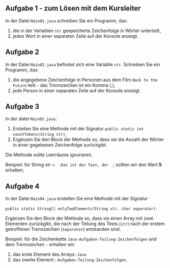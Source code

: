 ## Aufgabe 1 - zum Lösen mit dem Kursleiter

In der Datei `Main01.java` schreiben Sie ein Programm, das:

1. die in der Variablen `str` gespeicherte Zeichenfolge in Wörter unterteilt,
2. jedes Wort in einer separaten Zeile auf der Konsole anzeigt.


## Aufgabe 2

In der Datei `Main02.java` befindet sich eine Variable `str`. Schreiben Sie ein Programm, das:

1. die angegebene Zeichenfolge in Personen aus dem Film `Back to the Future` teilt - das Trennzeichen ist ein Komma (,),
2. jede Person in einer separaten Zeile auf der Konsole anzeigt.


## Aufgabe 3

In der datei `Main03.java`:

1. Erstellen Sie eine Methode mit der Signatur `public static int countTokens(String str)`,
2. Ergänzen Sie den Block der Methode so, dass sie die Anzahl der Wörter in einer gegebenen Zeichenfolge zurückgibt.

Die Methode sollte Leerräume ignorieren.

Beispiel:
für String str = `   Das ist der Text, der   `; sollten wir den Wert **5** erhalten;


## Aufgabe 4

In der Datei `Main04.java` erstellen Sie eine Methode mit der Signatur

`public static String[] onlyTwoElements(String str, char separator)`.

Ergänzen Sie den Block der Methode so, dass sie einen Array mit zwei Elementen zurückgibt, die nach der Teilung des Texts (`str`) nach der erstem getroffenen Trennzeichen (`separator`) entstanden sind.

Beispiel:
für die Zeichenkette `Java-Aufgaben-Teilung-Zeichenfolgen` und dem Trennzeichen `-` erhalten wir:
1. das erste Element des Arrays: `Java`
2. das zweite Element : `Aufgaben-Teilung-Zeichenfolgen`.
